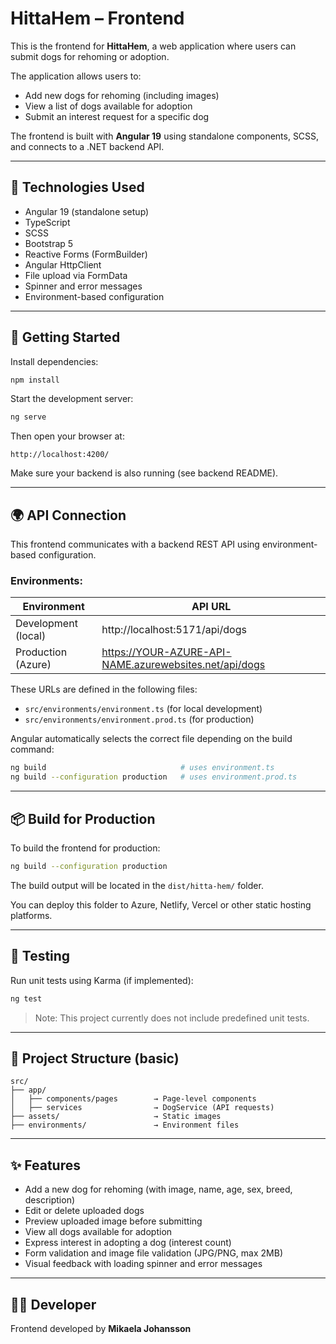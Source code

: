 # HittaHem – Frontend

This is the frontend for **HittaHem**, a web application where users can submit dogs for rehoming or adoption.

The application allows users to:
- Add new dogs for rehoming (including images)
- View a list of dogs available for adoption
- Submit an interest request for a specific dog

The frontend is built with **Angular 19** using standalone components, SCSS, and connects to a .NET backend API.

---

## 🔧 Technologies Used

- Angular 19 (standalone setup)
- TypeScript
- SCSS
- Bootstrap 5
- Reactive Forms (FormBuilder)
- Angular HttpClient
- File upload via FormData
- Spinner and error messages
- Environment-based configuration

---

## 🚀 Getting Started

Install dependencies:

```bash
npm install
```

Start the development server:

```bash
ng serve
```

Then open your browser at:

```
http://localhost:4200/
```

Make sure your backend is also running (see backend README).

---

## 🌍 API Connection

This frontend communicates with a backend REST API using environment-based configuration.

### Environments:

| Environment         | API URL                                                  |
|---------------------|-----------------------------------------------------------|
| Development (local) | http://localhost:5171/api/dogs                            |
| Production (Azure)  | https://YOUR-AZURE-API-NAME.azurewebsites.net/api/dogs    |

These URLs are defined in the following files:

- `src/environments/environment.ts` (for local development)
- `src/environments/environment.prod.ts` (for production)

Angular automatically selects the correct file depending on the build command:

```bash
ng build                              # uses environment.ts
ng build --configuration production   # uses environment.prod.ts
```

---

## 📦 Build for Production

To build the frontend for production:

```bash
ng build --configuration production
```

The build output will be located in the `dist/hitta-hem/` folder.

You can deploy this folder to Azure, Netlify, Vercel or other static hosting platforms.

---

## 🧪 Testing

Run unit tests using Karma (if implemented):

```bash
ng test
```

> Note: This project currently does not include predefined unit tests.

---

## 📁 Project Structure (basic)

```
src/
├── app/
│   ├── components/pages        → Page-level components
│   ├── services                → DogService (API requests)
├── assets/                     → Static images
├── environments/               → Environment files
```

---

## ✨ Features

- Add a new dog for rehoming (with image, name, age, sex, breed, description)
- Edit or delete uploaded dogs
- Preview uploaded image before submitting
- View all dogs available for adoption
- Express interest in adopting a dog (interest count)
- Form validation and image file validation (JPG/PNG, max 2MB)
- Visual feedback with loading spinner and error messages

---

## 👩‍💻 Developer

Frontend developed by **Mikaela Johansson**

